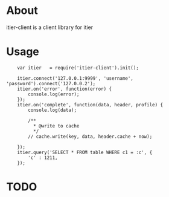 # About

itier-client is a client library for itier

# Usage

		var itier	= require('itier-client').init();

		itier.connect('127.0.0.1:9999', 'username', 'password').connect('127.0.0.2');
		itier.on('error', function(error) {
			console.log(error);
		});
		itier.on('complete', function(data, header, profile) {
			console.log(data);

			/**
			  * @write to cache
			  */
			// cache.write(key, data, header.cache + now);
		
		});
		itier.query('SELECT * FROM table WHERE c1 = :c', {
			'c'	: 1211,
		});

# TODO
